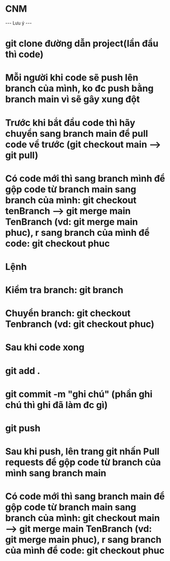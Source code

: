 # CNM
--- Lưu ý ---

# git clone đường dẫn project(lần đầu thì code)
# Mỗi người khi code sẽ push lên branch của mình, ko đc push bằng branch main vì sẽ gây xung đột
# Trước khi bắt đầu code thì hãy chuyển sang branch main để pull code về trước (git checkout main --> git pull)
# Có code mới thì sang branch mình để gộp code từ branch main sang branch của mình: git checkout tenBranch --> git merge main TenBranch (vd: git merge main phuc), r sang branch của mình để code: git checkout phuc
# Lệnh

# Kiểm tra branch: git branch
# Chuyển branch: git checkout Tenbranch (vd: git checkout phuc)
# Sau khi code xong

# git add .
# git commit -m "ghi chú" (phần ghi chú thì ghi đã làm đc gì)
# git push
# Sau khi push, lên trang git nhấn Pull requests để gộp code từ branch của mình sang branch main
# Có code mới thì sang branch main để gộp code từ branch main sang branch của mình: git checkout main --> git merge main TenBranch (vd: git merge main phuc), r sang branch của mình để code: git checkout phuc
